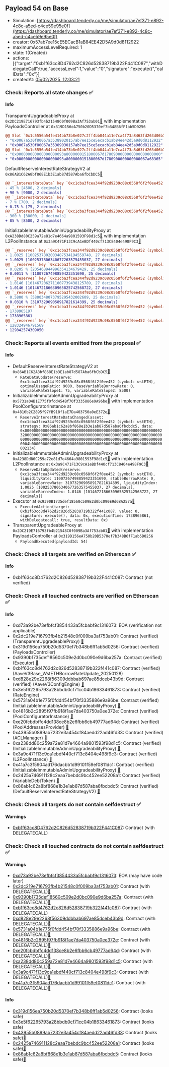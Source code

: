 ## Payload 54 on Base

- Simulation: [https://dashboard.tenderly.co/me/simulator/ae7ef371-e892-4c8c-a5ed-c4ce59e95e0f](https://dashboard.tenderly.co/me/simulator/ae7ef371-e892-4c8c-a5ed-c4ce59e95e0f)
- creator: 0x57ab7ee15cE5ECacB1aB84EE42D5A9d0d8112922
- maximumAccessLevelRequired: 1
- state: 1(Created)
- actions: [{"target":"0xb1f63cc8D4762d2C826d52838719b322F441C087","withDelegateCall":true,"accessLevel":1,"value":"0","signature":"execute()","callData":"0x"}]
- createdAt: [05/02/2025, 12:03:21](https://basescan.org/tx/0x0ed99bdf480d8273c2bf719d79e95712df3d227ea21b97df7eeb05f45947e335)

### Check: Reports all state changes :white_check_mark:

#### Info


TransparentUpgradeableProxy at `0x2DC219E716793fb4b21548C0f009Ba3Af753ab01`[:ghost:](https://github.com/bgd-labs/aave-address-book "GovernanceV3Base.PAYLOADS_CONTROLLER") with implementation PayloadsController at `0x319D156eA750b20D5370ef7b348B6fF1ab5D0256`
```diff
@@ Slot `0x1c5556a54fe414bb73b8e027c2ff4bb044a11e7ca4f73a8463fd263d06b76aa6` @@
- "0x0067a530f80067a35389020157ab7ee15ce5ecacb1ab84ee42d5a9d0d8112922"
+ "0x0067a530f80067a35389030157ab7ee15ce5ecacb1ab84ee42d5a9d0d8112922"
@@ Slot `0x1c5556a54fe414bb73b8e027c2ff4bb044a11e7ca4f73a8463fd263d06b76aa7` @@
- "0x000000000000000000093a8000000151800067d1780900000000000000000000"
+ "0x000000000000000000093a8000000151800067d1780900000000000067a68365"
```

DefaultReserveInterestRateStrategyV2 at `0x86AB1C62A8bf868E1b3E1ab87d587Aba6fbCbDC5`[:ghost:](https://github.com/bgd-labs/aave-address-book "AaveV3Base.ASSETS.WETH.INTEREST_RATE_STRATEGY, AaveV3Base.ASSETS.cbETH.INTEREST_RATE_STRATEGY, AaveV3Base.ASSETS.USDbC.INTEREST_RATE_STRATEGY, AaveV3Base.ASSETS.wstETH.INTEREST_RATE_STRATEGY, AaveV3Base.ASSETS.USDC.INTEREST_RATE_STRATEGY, AaveV3Base.ASSETS.weETH.INTEREST_RATE_STRATEGY, AaveV3Base.ASSETS.cbBTC.INTEREST_RATE_STRATEGY, AaveV3Base.ASSETS.ezETH.INTEREST_RATE_STRATEGY")
```diff
@@ `_interestRateData` key `0xc1cba3fcea344f92d9239c08c0568f6f2f0ee452 (symbol: wstETH).optimalUsageRatio` @@
- 45 % [4500, 2 decimals]
+ 90 % [9000, 2 decimals]
@@ `_interestRateData` key `0xc1cba3fcea344f92d9239c08c0568f6f2f0ee452 (symbol: wstETH).variableRateSlope1` @@
- 7 % [700, 2 decimals]
+ 0.75 % [75, 2 decimals]
@@ `_interestRateData` key `0xc1cba3fcea344f92d9239c08c0568f6f2f0ee452 (symbol: wstETH).variableRateSlope2` @@
- 300 % [30000, 2 decimals]
+ 85 % [8500, 2 decimals]
```

InitializableImmutableAdminUpgradeabilityProxy at `0xA238Dd80C259a72e81d7e4664a9801593F98d1c5`[:ghost:](https://github.com/bgd-labs/aave-address-book "AaveV3Base.POOL") with implementation L2PoolInstance at `0x3a9C471F13C9cA1eBDf440cf713C8404e498F9C3`[:ghost:](https://github.com/bgd-labs/aave-address-book "AaveV3Base.POOL_IMPL")
```diff
@@ `_reserves` key `0xc1cba3fcea344f92d9239c08c0568f6f2f0ee452 (symbol: wstETH).liquidityIndex` @@
- 1.0025 [1002537802003487534194559748, 27 decimals]
+ 1.0025 [1002537806340677263575455037, 27 decimals]
@@ `_reserves` key `0xc1cba3fcea344f92d9239c08c0568f6f2f0ee452 (symbol: wstETH).currentLiquidityRate` @@
- 0.0205 % [205468944996354134679429, 25 decimals]
+ 0.0011 % [11007267498859423351690, 25 decimals]
@@ `_reserves` key `0xc1cba3fcea344f92d9239c08c0568f6f2f0ee452 (symbol: wstETH).variableBorrowIndex` @@
- 1.0146 [1014672062711007739438125789, 27 decimals]
+ 1.0146 [1014672186630965825742568722, 27 decimals]
@@ `_reserves` key `0xc1cba3fcea344f92d9239c08c0568f6f2f0ee452 (symbol: wstETH).currentVariableBorrowRate` @@
- 0.5800 % [5800348073795295432002609, 25 decimals]
+ 0.0310 % [310732969058917821614399, 25 decimals]
@@ `_reserves` key `0xc1cba3fcea344f92d9239c08c0568f6f2f0ee452 (symbol: wstETH).lastUpdateTimestamp` @@
- 1738965197
+ 1738965861
@@ `_reserves` key `0xc1cba3fcea344f92d9239c08c0568f6f2f0ee452 (symbol: wstETH).accruedToTreasury` @@
- 128324946791569
+ 129842574309050
```


### Check: Reports all events emitted from the proposal :white_check_mark:

#### Info

- DefaultReserveInterestRateStrategyV2 at `0x86AB1C62A8bf868E1b3E1ab87d587Aba6fbCbDC5`[:ghost:](https://github.com/bgd-labs/aave-address-book "AaveV3Base.ASSETS.WETH.INTEREST_RATE_STRATEGY, AaveV3Base.ASSETS.cbETH.INTEREST_RATE_STRATEGY, AaveV3Base.ASSETS.USDbC.INTEREST_RATE_STRATEGY, AaveV3Base.ASSETS.wstETH.INTEREST_RATE_STRATEGY, AaveV3Base.ASSETS.USDC.INTEREST_RATE_STRATEGY, AaveV3Base.ASSETS.weETH.INTEREST_RATE_STRATEGY, AaveV3Base.ASSETS.cbBTC.INTEREST_RATE_STRATEGY, AaveV3Base.ASSETS.ezETH.INTEREST_RATE_STRATEGY")
  - `RateDataUpdate(reserve: 0xc1cba3fcea344f92d9239c08c0568f6f2f0ee452 (symbol: wstETH), optimalUsageRatio: 9000, baseVariableBorrowRate: 0, variableRateSlope1: 75, variableRateSlope2: 8500)`
- InitializableImmutableAdminUpgradeabilityProxy at `0x5731a04B1E775f0fdd454Bf70f3335886e9A96be`[:ghost:](https://github.com/bgd-labs/aave-address-book "AaveV3Base.POOL_CONFIGURATOR") with implementation PoolConfiguratorInstance at `0x4816b2C2895f97fB918f1aE7Da403750a0eE372e`[:ghost:](https://github.com/bgd-labs/aave-address-book "AaveV3Base.POOL_CONFIGURATOR_IMPL")
  - `ReserveInterestRateDataChanged(asset: 0xc1cba3fcea344f92d9239c08c0568f6f2f0ee452 (symbol: wstETH), strategy: 0x86ab1c62a8bf868e1b3e1ab87d587aba6fbcbdc5, data: 0x00000000000000000000000000000000000000000000000000000000000023280000000000000000000000000000000000000000000000000000000000000000000000000000000000000000000000000000000000000000000000000000004b0000000000000000000000000000000000000000000000000000000000002134)`
- InitializableImmutableAdminUpgradeabilityProxy at `0xA238Dd80C259a72e81d7e4664a9801593F98d1c5`[:ghost:](https://github.com/bgd-labs/aave-address-book "AaveV3Base.POOL") with implementation L2PoolInstance at `0x3a9C471F13C9cA1eBDf440cf713C8404e498F9C3`[:ghost:](https://github.com/bgd-labs/aave-address-book "AaveV3Base.POOL_IMPL")
  - `ReserveDataUpdated(reserve: 0xc1cba3fcea344f92d9239c08c0568f6f2f0ee452 (symbol: wstETH), liquidityRate: 11007267498859423351690, stableBorrowRate: 0, variableBorrowRate: 310732969058917821614399, liquidityIndex: 1.0025 [1002537806340677263575455037, 27 decimals], variableBorrowIndex: 1.0146 [1014672186630965825742568722, 27 decimals])`
- Executor at `0x9390B1735def18560c509E2d0bc090E9d6BA257a`[:ghost:](https://github.com/bgd-labs/aave-address-book "AaveV3Base.ACL_ADMIN, GovernanceV3Base.EXECUTOR_LVL_1")
  - `ExecutedAction(target: 0xb1f63cc8d4762d2c826d52838719b322f441c087, value: 0, signature: execute(), data: 0x, executionTime: 1738965861, withDelegatecall: true, resultData: 0x)`
- TransparentUpgradeableProxy at `0x2DC219E716793fb4b21548C0f009Ba3Af753ab01`[:ghost:](https://github.com/bgd-labs/aave-address-book "GovernanceV3Base.PAYLOADS_CONTROLLER") with implementation PayloadsController at `0x319D156eA750b20D5370ef7b348B6fF1ab5D0256`
  - `PayloadExecuted(payloadId: 54)`

### Check: Check all targets are verified on Etherscan :white_check_mark:

#### Info

- 0xb1f63cc8D4762d2C826d52838719b322F441C087: Contract (not verified) 

### Check: Check all touched contracts are verified on Etherscan :white_check_mark:

#### Info

- 0xd73a92be73efbfcf3854433a5fcbabf9c1316073: EOA (verification not applicable)
- 0x2dc219e716793fb4b21548c0f009ba3af753ab01: Contract (verified) (TransparentUpgradeableProxy) [:ghost:](https://github.com/bgd-labs/aave-address-book "GovernanceV3Base.PAYLOADS_CONTROLLER")
- 0x319d156ea750b20d5370ef7b348b6ff1ab5d0256: Contract (verified) (PayloadsController) 
- 0x9390b1735def18560c509e2d0bc090e9d6ba257a: Contract (verified) (Executor) [:ghost:](https://github.com/bgd-labs/aave-address-book "AaveV3Base.ACL_ADMIN, GovernanceV3Base.EXECUTOR_LVL_1")
- 0xb1f63cc8d4762d2c826d52838719b322f441c087: Contract (verified) (AaveV3Base_WstETHBorrowRateUpdate_20250128) 
- 0xd828e29e2268f56309ddbbab697ae85dceb43b9d: Contract (verified) (AaveV3ConfigEngine) [:ghost:](https://github.com/bgd-labs/aave-address-book "AaveV3Base.CONFIG_ENGINE")
- 0x3e5f62265793a28bbdb0cf71cc04b18633461873: Contract (verified) (RateEngine) 
- 0x5731a04b1e775f0fdd454bf70f3335886e9a96be: Contract (verified) (InitializableImmutableAdminUpgradeabilityProxy) [:ghost:](https://github.com/bgd-labs/aave-address-book "AaveV3Base.POOL_CONFIGURATOR")
- 0x4816b2c2895f97fb918f1ae7da403750a0ee372e: Contract (verified) (PoolConfiguratorInstance) [:ghost:](https://github.com/bgd-labs/aave-address-book "AaveV3Base.POOL_CONFIGURATOR_IMPL")
- 0xe20fcbdbffc4dd138ce8b2e6fbb6cb49777ad64d: Contract (verified) (PoolAddressesProvider) [:ghost:](https://github.com/bgd-labs/aave-address-book "AaveV3Base.POOL_ADDRESSES_PROVIDER")
- 0x43955b0899ab7232e3a454cf84aedd22ad46fd33: Contract (verified) (ACLManager) [:ghost:](https://github.com/bgd-labs/aave-address-book "AaveV3Base.ACL_MANAGER")
- 0xa238dd80c259a72e81d7e4664a9801593f98d1c5: Contract (verified) (InitializableImmutableAdminUpgradeabilityProxy) [:ghost:](https://github.com/bgd-labs/aave-address-book "AaveV3Base.POOL")
- 0x3a9c471f13c9ca1ebdf440cf713c8404e498f9c3: Contract (verified) (L2PoolInstance) [:ghost:](https://github.com/bgd-labs/aave-address-book "AaveV3Base.POOL_IMPL")
- 0x41a7c3f5904ad176dacbb1d99101f59ef0811dc1: Contract (verified) (InitializableImmutableAdminUpgradeabilityProxy) [:ghost:](https://github.com/bgd-labs/aave-address-book "AaveV3Base.ASSETS.wstETH.V_TOKEN")
- 0x2425a746911128c2eaa7bebdc9bc452ee52208a1: Contract (verified) (VariableDebtToken) [:ghost:](https://github.com/bgd-labs/aave-address-book "AaveV3Base.DEFAULT_VARIABLE_DEBT_TOKEN_IMPL_REV_1")
- 0x86ab1c62a8bf868e1b3e1ab87d587aba6fbcbdc5: Contract (verified) (DefaultReserveInterestRateStrategyV2) [:ghost:](https://github.com/bgd-labs/aave-address-book "AaveV3Base.ASSETS.WETH.INTEREST_RATE_STRATEGY, AaveV3Base.ASSETS.cbETH.INTEREST_RATE_STRATEGY, AaveV3Base.ASSETS.USDbC.INTEREST_RATE_STRATEGY, AaveV3Base.ASSETS.wstETH.INTEREST_RATE_STRATEGY, AaveV3Base.ASSETS.USDC.INTEREST_RATE_STRATEGY, AaveV3Base.ASSETS.weETH.INTEREST_RATE_STRATEGY, AaveV3Base.ASSETS.cbBTC.INTEREST_RATE_STRATEGY, AaveV3Base.ASSETS.ezETH.INTEREST_RATE_STRATEGY")

### Check: Check all targets do not contain selfdestruct :white_check_mark:

#### Warnings

- [0xb1f63cc8D4762d2C826d52838719b322F441C087](https://basescan.org/address/0xb1f63cc8D4762d2C826d52838719b322F441C087): Contract (with DELEGATECALL)

### Check: Check all touched contracts do not contain selfdestruct :white_check_mark:

#### Warnings

- [0xd73a92be73efbfcf3854433a5fcbabf9c1316073](https://basescan.org/address/0xd73a92be73efbfcf3854433a5fcbabf9c1316073): EOA (may have code later)
- [0x2dc219e716793fb4b21548c0f009ba3af753ab01](https://basescan.org/address/0x2dc219e716793fb4b21548c0f009ba3af753ab01): Contract (with DELEGATECALL)[:ghost:](https://github.com/bgd-labs/aave-address-book "GovernanceV3Base.PAYLOADS_CONTROLLER")
- [0x9390b1735def18560c509e2d0bc090e9d6ba257a](https://basescan.org/address/0x9390b1735def18560c509e2d0bc090e9d6ba257a): Contract (with DELEGATECALL)[:ghost:](https://github.com/bgd-labs/aave-address-book "AaveV3Base.ACL_ADMIN, GovernanceV3Base.EXECUTOR_LVL_1")
- [0xb1f63cc8d4762d2c826d52838719b322f441c087](https://basescan.org/address/0xb1f63cc8d4762d2c826d52838719b322f441c087): Contract (with DELEGATECALL)
- [0xd828e29e2268f56309ddbbab697ae85dceb43b9d](https://basescan.org/address/0xd828e29e2268f56309ddbbab697ae85dceb43b9d): Contract (with DELEGATECALL)[:ghost:](https://github.com/bgd-labs/aave-address-book "AaveV3Base.CONFIG_ENGINE")
- [0x5731a04b1e775f0fdd454bf70f3335886e9a96be](https://basescan.org/address/0x5731a04b1e775f0fdd454bf70f3335886e9a96be): Contract (with DELEGATECALL)[:ghost:](https://github.com/bgd-labs/aave-address-book "AaveV3Base.POOL_CONFIGURATOR")
- [0x4816b2c2895f97fb918f1ae7da403750a0ee372e](https://basescan.org/address/0x4816b2c2895f97fb918f1ae7da403750a0ee372e): Contract (with DELEGATECALL)[:ghost:](https://github.com/bgd-labs/aave-address-book "AaveV3Base.POOL_CONFIGURATOR_IMPL")
- [0xe20fcbdbffc4dd138ce8b2e6fbb6cb49777ad64d](https://basescan.org/address/0xe20fcbdbffc4dd138ce8b2e6fbb6cb49777ad64d): Contract (with DELEGATECALL)[:ghost:](https://github.com/bgd-labs/aave-address-book "AaveV3Base.POOL_ADDRESSES_PROVIDER")
- [0xa238dd80c259a72e81d7e4664a9801593f98d1c5](https://basescan.org/address/0xa238dd80c259a72e81d7e4664a9801593f98d1c5): Contract (with DELEGATECALL)[:ghost:](https://github.com/bgd-labs/aave-address-book "AaveV3Base.POOL")
- [0x3a9c471f13c9ca1ebdf440cf713c8404e498f9c3](https://basescan.org/address/0x3a9c471f13c9ca1ebdf440cf713c8404e498f9c3): Contract (with DELEGATECALL)[:ghost:](https://github.com/bgd-labs/aave-address-book "AaveV3Base.POOL_IMPL")
- [0x41a7c3f5904ad176dacbb1d99101f59ef0811dc1](https://basescan.org/address/0x41a7c3f5904ad176dacbb1d99101f59ef0811dc1): Contract (with DELEGATECALL)[:ghost:](https://github.com/bgd-labs/aave-address-book "AaveV3Base.ASSETS.wstETH.V_TOKEN")

#### Info

- [0x319d156ea750b20d5370ef7b348b6ff1ab5d0256](https://basescan.org/address/0x319d156ea750b20d5370ef7b348b6ff1ab5d0256): Contract (looks safe)
- [0x3e5f62265793a28bbdb0cf71cc04b18633461873](https://basescan.org/address/0x3e5f62265793a28bbdb0cf71cc04b18633461873): Contract (looks safe)
- [0x43955b0899ab7232e3a454cf84aedd22ad46fd33](https://basescan.org/address/0x43955b0899ab7232e3a454cf84aedd22ad46fd33): Contract (looks safe)[:ghost:](https://github.com/bgd-labs/aave-address-book "AaveV3Base.ACL_MANAGER")
- [0x2425a746911128c2eaa7bebdc9bc452ee52208a1](https://basescan.org/address/0x2425a746911128c2eaa7bebdc9bc452ee52208a1): Contract (looks safe)[:ghost:](https://github.com/bgd-labs/aave-address-book "AaveV3Base.DEFAULT_VARIABLE_DEBT_TOKEN_IMPL_REV_1")
- [0x86ab1c62a8bf868e1b3e1ab87d587aba6fbcbdc5](https://basescan.org/address/0x86ab1c62a8bf868e1b3e1ab87d587aba6fbcbdc5): Contract (looks safe)[:ghost:](https://github.com/bgd-labs/aave-address-book "AaveV3Base.ASSETS.WETH.INTEREST_RATE_STRATEGY, AaveV3Base.ASSETS.cbETH.INTEREST_RATE_STRATEGY, AaveV3Base.ASSETS.USDbC.INTEREST_RATE_STRATEGY, AaveV3Base.ASSETS.wstETH.INTEREST_RATE_STRATEGY, AaveV3Base.ASSETS.USDC.INTEREST_RATE_STRATEGY, AaveV3Base.ASSETS.weETH.INTEREST_RATE_STRATEGY, AaveV3Base.ASSETS.cbBTC.INTEREST_RATE_STRATEGY, AaveV3Base.ASSETS.ezETH.INTEREST_RATE_STRATEGY")

